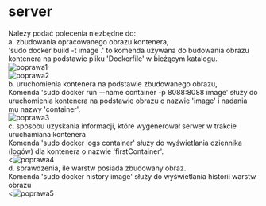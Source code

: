 # server
Należy podać polecenia niezbędne do:</br>
a. zbudowania opracowanego obrazu kontenera,</br>
'sudo docker build -t image .' to komenda używana do budowania obrazu kontenera na podstawie pliku 'Dockerfile' w bieżącym katalogu.</br>
![poprawa1](https://github.com/pollubNorbert/server/assets/135065827/cdea0cdb-4405-4da2-9a87-6a16980939e8)</br>
![poprawa2](https://github.com/pollubNorbert/server/assets/135065827/08bd5254-e9f6-4d1c-98be-686fd5639fc0)</br>
b. uruchomienia kontenera na podstawie zbudowanego obrazu,</br>
Komenda 'sudo docker run --name container -p 8088:8088 image' służy do uruchomienia kontenera na podstawie obrazu o nazwie 'image' i nadania mu nazwy 'container'.</br>
![poprawa3](https://github.com/pollubNorbert/server/assets/135065827/6f6f097e-90bd-4283-9990-3a093a27db38)</br>
c. sposobu uzyskania informacji, które wygenerował serwer w trakcie uruchamiana kontenera</br>
Komenda 'sudo docker logs container' służy do wyświetlania dziennika (logów) dla kontenera o nazwie 'firstContainer'.</br>
<![poprawa4](https://github.com/pollubNorbert/server/assets/135065827/2d637889-8c1e-400d-ae08-e2ab9812aac8)</br>
d. sprawdzenia, ile warstw posiada zbudowany obraz.</br>
Komenda 'sudo docker history image' służy do wyświetlania historii warstw obrazu</br>
<![poprawa5](https://github.com/pollubNorbert/server/assets/135065827/5de2eab3-b904-4eb6-9334-3f54aba2916a)</br>


